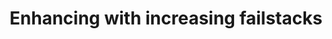 ---
layout: post
title: Enhancing with increasing failstacks
published: true
type: spreadsheet
tags: misc
image: /files/thumbnails/sheets.png
excerpt: Calculate the expected number of clicks to hit pen armor/weapons considering the increasing failstack
post-date: 2021-01-05
updated-date: 2021-01-05
direct-link: https://docs.google.com/spreadsheets/d/1JIwxM263MUcGYuXJObbf-jcsWab0BMLzMFWzrck9jIo/edit?usp=sharing
---